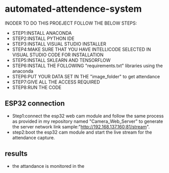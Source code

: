 # automated-attendence-system
INODER TO DO THIS PROEJECT FOLLOW THE BELOW STEPS:
- STEP1:INSTALL ANACONDA 
- STEP2:INSTALL PYTHON IDE
- STEP3:INSTALL VISUAL STUDIO INSTALLER
- STEP4:MAKE SURE THAT YOU HAVE INTELLICODE SELECTED IN VISUAL STUDIO CODE FOR INSTALLATION
- STEP5:INSTALL SKLEARN AND TENSORFLOW
- STEP6:INSTALL THE FOLLOWING "requirements.txt" libraries using the anaconda
- STEP6:PUT YOUR DATA SET IN THE "image_folder" to get attendance
- STEP7:GIVE ALL THE ACCESS REQUIRED 
- STEP8:RUN THE CODE

## ESP32 connection 
- Step1:connect the esp32 web cam module and follow the same process as provided in my repository named "Camera_Web_Server" to generate the server network link sample:"http://192.168.137.160:81/stream".
- step2:boot the esp32 cam module and start the live stream for the attendance capture.

## results
- the attandance is monitored in the 
